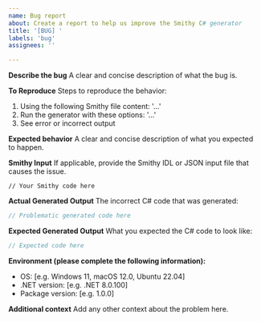 ```yaml
---
name: Bug report
about: Create a report to help us improve the Smithy C# generator
title: '[BUG] '
labels: 'bug'
assignees: ''

---
```


**Describe the bug**
A clear and concise description of what the bug is.

**To Reproduce**
Steps to reproduce the behavior:
1. Using the following Smithy file content: '...'
2. Run the generator with these options: '...'
3. See error or incorrect output

**Expected behavior**
A clear and concise description of what you expected to happen.

**Smithy Input**
If applicable, provide the Smithy IDL or JSON input file that causes the issue.

```
// Your Smithy code here
```

**Actual Generated Output**
The incorrect C# code that was generated:

```csharp
// Problematic generated code here
```

**Expected Generated Output**
What you expected the C# code to look like:

```csharp
// Expected code here
```

**Environment (please complete the following information):**
- OS: [e.g. Windows 11, macOS 12.0, Ubuntu 22.04]
- .NET version: [e.g. .NET 8.0.100]
- Package version: [e.g. 1.0.0]

**Additional context**
Add any other context about the problem here.
